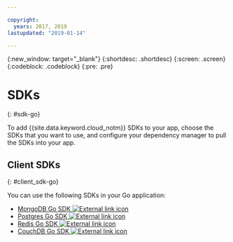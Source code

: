 ```yaml
---

copyright:
  years: 2017, 2019
lastupdated: "2019-01-14"

---
```


{:new_window: target="_blank"}
{:shortdesc: .shortdesc}
{:screen: .screen}
{:codeblock: .codeblock}
{:pre: .pre}

#  SDKs
{: #sdk-go}

To add {{site.data.keyword.cloud_notm}} SDKs to your app, choose the SDKs that you want to use, and configure your dependency manager to pull the SDKs into your app.

## Client SDKs
{: #client_sdk-go}

You can use the following SDKs in your Go application:
* [MongoDB Go SDK ![External link icon](../icons/launch-glyph.svg "External link icon")](https://github.com/mongodb/mongo-go-driver)
* [Postgres Go SDK ![External link icon](../icons/launch-glyph.svg "External link icon")](https://github.com/lib/pq)
* [Redis Go SDK ![External link icon](../icons/launch-glyph.svg "External link icon")](https://github.com/go-redis/redis)
* [CouchDB Go SDK ![External link icon](../icons/launch-glyph.svg "External link icon")](https://github.com/leesper/couchdb-golang)

<!--
## Services
{: #services}

* [Watson Go SDK ![External link icon](../icons/launch-glyph.svg "External link icon")](https://github.com/watson-developer-cloud/go-sdk)
-->

